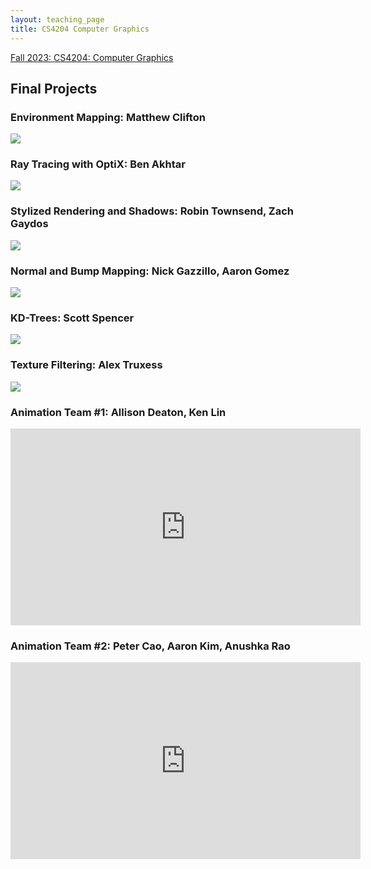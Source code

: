 ```yaml
---
layout: teaching_page
title: CS4204 Computer Graphics
---
```


[Fall 2023: CS4204: Computer Graphics]({{root_url}}/assets/pdfs/4204_syllabus.pdf)

## Final Projects

### Environment Mapping: Matthew Clifton

![]({{root_url}}/assets/images/courses/cs4204_fall_2023/environment_mapping.png)

### Ray Tracing with OptiX: Ben Akhtar

![]({{root_url}}/assets/images/courses/cs4204_fall_2023/raytracing.png)
 
### Stylized Rendering and Shadows: Robin Townsend, Zach Gaydos

![]({{root_url}}/assets/images/courses/cs4204_fall_2023/stylized_shadows.png)
 
### Normal and Bump Mapping: Nick Gazzillo, Aaron Gomez

![]({{root_url}}/assets/images/courses/cs4204_fall_2023/normal_bump_map.png)
 
### KD-Trees: Scott Spencer

![]({{root_url}}/assets/images/courses/cs4204_fall_2023/kd_trees.png)
 
### Texture Filtering: Alex Truxess

![]({{root_url}}/assets/images/courses/cs4204_fall_2023/texture_filtering.png)
 
### Animation Team #1: Allison Deaton, Ken Lin

<iframe width="560" height="315" src="https://www.youtube.com/embed/NiAyCmSQrIQ" frameborder="0" allow="autoplay; encrypted-media" allowfullscreen></iframe>
 
### Animation Team #2: Peter Cao, Aaron Kim, Anushka Rao

<iframe width="560" height="315" src="https://www.youtube.com/embed/gqUvBEeBhXQ" frameborder="0" allow="autoplay; encrypted-media" allowfullscreen></iframe>
 